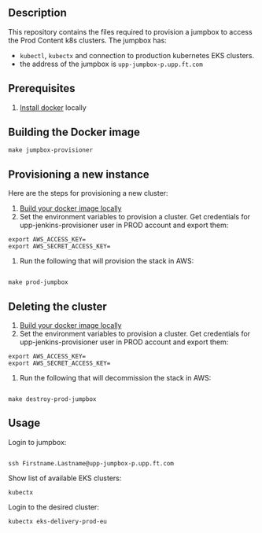 ## Description
This repository contains the files required to provision a jumpbox to access the Prod Content k8s clusters. The jumpbox has:
* `kubectl`, `kubectx` and connection to production kubernetes EKS clusters.
* the address of the jumpbox is `upp-jumpbox-p.upp.ft.com`

## Prerequisites
1. [Install docker](https://docs.docker.com/engine/installation/) locally

## Building the Docker image

```
make jumpbox-provisioner
```

##  Provisioning a new instance

Here are the steps for provisioning a new cluster:

1. [Build your docker image locally](#building-the-docker-image)
1. Set the environment variables to provision a cluster. Get credentials for upp-jenkins-provisioner user in PROD account and export them:
```
export AWS_ACCESS_KEY=
export AWS_SECRET_ACCESS_KEY=
```

1. Run the following that will provision the stack in AWS:

```

make prod-jumpbox

```

## Deleting the cluster

1. [Build your docker image locally](#building-the-docker-image)
1. Set the environment variables to provision a cluster. Get credentials for upp-jenkins-provisioner user in PROD account and export them:

```
export AWS_ACCESS_KEY=
export AWS_SECRET_ACCESS_KEY=
```

1. Run the following that will decommission the stack in AWS:

```

make destroy-prod-jumpbox

```

## Usage

Login to jumpbox:

```

ssh Firstname.Lastname@upp-jumpbox-p.upp.ft.com

```

Show list of available EKS clusters:

```
kubectx

```

Login to the desired cluster:

```
kubectx eks-delivery-prod-eu

```

